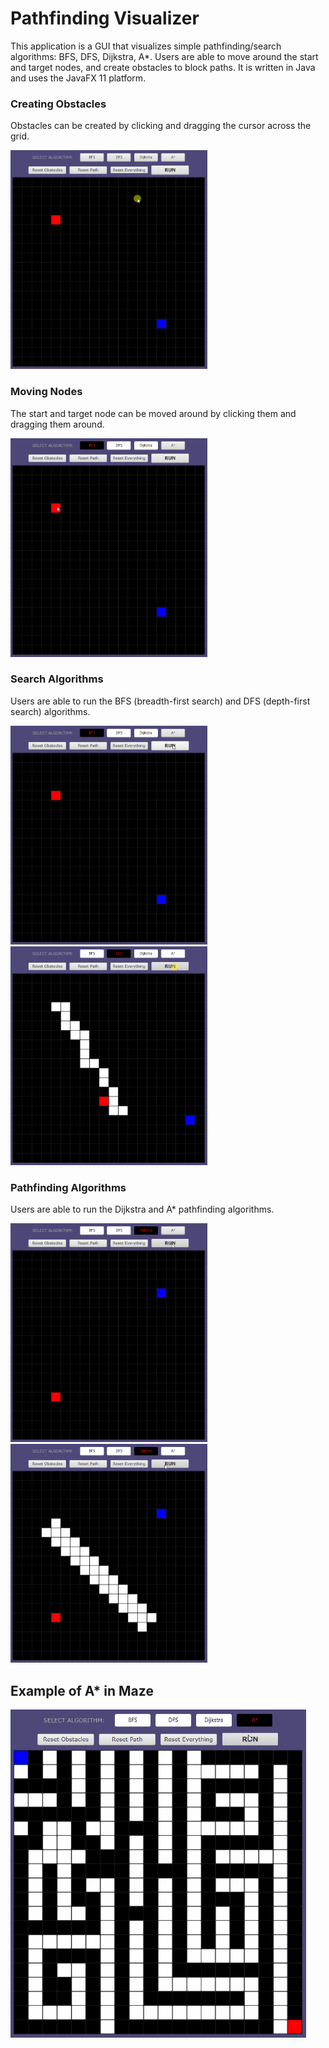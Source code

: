 # Pathfinding Visualizer
This application is a GUI that visualizes simple pathfinding/search algorithms: BFS, DFS, Dijkstra, A*. Users are able to move around the start and target nodes, and create obstacles to block paths. It is written in Java and uses the JavaFX 11 platform.
<br />

### Creating Obstacles
Obstacles can be created by clicking and dragging the cursor across the grid.

<img src="src/PathfindingVisualizerFX/demonstration/obstacle.gif" width="315" height="350" alt="Creating obstacles" />
<br />

### Moving Nodes
The start and target node can be moved around by clicking them and dragging them around.

<img src="src/PathfindingVisualizerFX/demonstration/moveNode.gif" width="315" height="350" alt="Moving nodes" />
<br />

### Search Algorithms
Users are able to run the BFS (breadth-first search) and DFS (depth-first search) algorithms.

<img src="src/PathfindingVisualizerFX/demonstration/search.gif" width="315" height="350" alt="Search algorithms" />
<img src="src/PathfindingVisualizerFX/demonstration/searchBlocked.gif" width="315" height="350" alt="Search algorithms with obstacles" />
<br />

### Pathfinding Algorithms
Users are able to run the Dijkstra and A* pathfinding algorithms.

<img src="src/PathfindingVisualizerFX/demonstration/pathfinding.gif" width="315" height="350" alt="Pathfinding algorithms" />
<img src="src/PathfindingVisualizerFX/demonstration/pathfindingBlocked.gif" width="315" height="350" alt="Pathfinding algorithms with obstacles" />
<br />

## Example of A* in Maze

<img src="src/PathfindingVisualizerFX/demonstration/aStar.gif" width="472.5" height="525" alt="Pathfinding algorithms with obstacles" />

